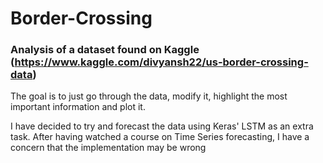 # Border-Crossing
### Analysis of a dataset found on Kaggle (https://www.kaggle.com/divyansh22/us-border-crossing-data)
The goal is to just go through the data, modify it, highlight the most important information and plot it.

I have decided to try and forecast the data using Keras' LSTM as an extra task.
After having watched a course on Time Series forecasting, I have a concern that the implementation may be wrong
